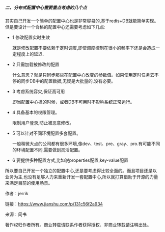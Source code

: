 ##### 二、分布式配置中心需要重点考虑的几个点

其实自己开发一个简单的配置中心也是非常容易的,基于redis+DB就能简单实现。但是要设计一个合格的配置中心还需要考虑如下几点:

* 1 修改配置实时生效
 
   就是修改配置不要依赖于定时调度,即使调度控制在很小的频率下还是会造成一定程度上的延迟.
* 2 只需加载被修改的配置
 
   什么意思？就是只同步那些在配置中心改变的参数值。如果使用定时任务去不停的同步DB中的配置数据,无疑是大批量的,没有必要。
* 3 考虑系统容灾,保证高可用
 
   即当配置中心挂的时候，或者DB不可用时不影响系统正常运行。
* 4 具备基本的权限管理。
 
   限制用户登录,防止被恶意修改。
* 5 可以针对不同环境配置多套配置。
 
   一般稍微大点的公司都有很多环境,像dev、test、pre、gray、pro.有可能不同的环境配置不同,需要做到灵活配置。
* 6 要提供多种配置方式,比如说properties配置,key-value配置

所以要自己开发一个独立的配置中心,还是要考虑得比较全面的。而且项目还是以业务为主,也没有足够人力来重新开发一套配置中心,所以就打算借助于开源的力量来满足目前的使用场景。

  


  


作者：jerrik

  


链接：https://www.jianshu.com/p/131c56f2a934

  


来源：简书

  


著作权归作者所有。商业转载请联系作者获得授权，非商业转载请注明出处。

